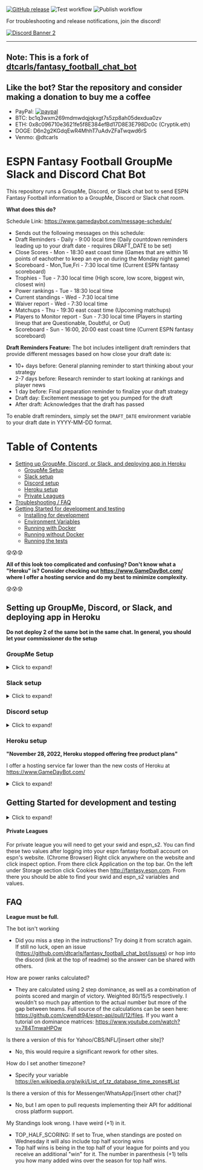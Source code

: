 [![GitHub release](https://img.shields.io/github/v/release/dtcarls/fantasy_football_chat_bot)](https://github.com/dtcarls/fantasy_football_chat_bot/releases/latest/)
![Test workflow](https://github.com/dtcarls/fantasy_football_chat_bot/actions/workflows/ci.yaml/badge.svg)
![Publish workflow](https://github.com/dtcarls/fantasy_football_chat_bot/actions/workflows/publish_image.yaml/badge.svg)

For troubleshooting and release notifications, join the discord!

[![Discord Banner 2](https://discordapp.com/api/guilds/878995504225218620/widget.png?style=banner2)](https://discord.gg/VFXSkcgjxh)

---
**Note: This is a fork of [dtcarls/fantasy_football_chat_bot](https://github.com/dtcarls/fantasy_football_chat_bot)**
---

Like the bot? Star the repository and consider making a donation to buy me a coffee
------
* PayPal:
[![paypal](https://www.paypalobjects.com/en_US/i/btn/btn_donateCC_LG.gif)](https://www.paypal.com/cgi-bin/webscr?cmd=_donations&business=ZDLFECJVGG6RG&currency_code=USD&source=url)
* BTC: bc1q3wxm269mdmwdqjqkxgt7s5zp8ah05dexdua0zv
* ETH: 0x8c096710e3621fe5f8E384efBd17D8E3E798Dc0c (Cryptik.eth)
* DOGE: D6n2g2KGdqEwR4MhhT7uAdvZFaTwqwd6rS
* Venmo: @dtcarls

# ESPN Fantasy Football GroupMe Slack and Discord Chat Bot

This repository runs a GroupMe, Discord, or Slack chat bot to send ESPN Fantasy Football information to a GroupMe, Discord or Slack chat room.

**What does this do?**

Schedule Link: https://www.gamedaybot.com/message-schedule/
- Sends out the following messages on this schedule:
- Draft Reminders - Daily - 9:00 local time (Daily countdown reminders leading up to your draft date - requires DRAFT_DATE to be set)
- Close Scores - Mon - 18:30 east coast time (Games that are within 16 points of eachother to keep an eye on during the Monday night game)
- Scoreboard - Mon,Tue,Fri - 7:30 local time (Current ESPN fantasy scoreboard)
- Trophies - Tue - 7:30 local time (High score, low score, biggest win, closest win)
- Power rankings - Tue - 18:30 local time
- Current standings - Wed - 7:30 local time
- Waiver report - Wed - 7:30 local time
- Matchups - Thu - 19:30 east coast time (Upcoming matchups)
- Players to Monitor report - Sun - 7:30 local time (Players in starting lineup that are Questionable, Doubtful, or Out)
- Scoreboard - Sun - 16:00, 20:00 east coast time (Current ESPN fantasy scoreboard)

**Draft Reminders Feature:**
The bot includes intelligent draft reminders that provide different messages based on how close your draft date is:
- 10+ days before: General planning reminder to start thinking about your strategy
- 2-7 days before: Research reminder to start looking at rankings and player news
- 1 day before: Final preparation reminder to finalize your draft strategy
- Draft day: Excitement message to get you pumped for the draft
- After draft: Acknowledges that the draft has passed

To enable draft reminders, simply set the `DRAFT_DATE` environment variable to your draft date in YYYY-MM-DD format.

Table of Contents
=================

  * [Setting up GroupMe, Discord, or Slack, and deploying app in Heroku](#setting-up-groupme-discord-or-slack-and-deploying-app-in-heroku)
     * [GroupMe Setup](#groupme-setup)
     * [Slack setup](#slack-setup)
     * [Discord setup](#discord-setup)
     * [Heroku setup](#heroku-setup)
     * [Private Leagues](#private-leagues)
  * [Troubleshooting / FAQ](#troubleshooting--faq)
  * [Getting Started for development and testing](#getting-started-for-development-and-testing)
     * [Installing for development](#installing-for-development)
     * [Environment Variables](#environment-variables)
     * [Running with Docker](#running-with-docker)
     * [Running without Docker](#running-without-docker)
     * [Running the tests](#running-the-tests)

:cold_sweat::cold_sweat::cold_sweat:

**All of this look too complicated and confusing? Don't know what a "Heroku" is? Consider checking out https://www.GameDayBot.com/ where I offer a hosting service and do my best to minimize complexity.**

:cold_sweat::cold_sweat::cold_sweat:
## Setting up GroupMe, Discord, or Slack, and deploying app in Heroku

**Do not deploy 2 of the same bot in the same chat. In general, you should let your commissioner do the setup**

### GroupMe Setup
<details>
  <summary>Click to expand!</summary>

Go to www.groupme.com and sign up or login

If you don't have one for your league already, create a new "Group Chat"

![](https://i.imgur.com/32ioDoZ.png)

Next we will setup the bot for GroupMe

Go to https://dev.groupme.com/session/new and login

Click "Create Bot"

![](https://i.imgur.com/TI1bpwE.png)

Create your bot. GroupMe does a good job explaining what each thing is.

![](https://i.imgur.com/DQUcuuI.png)

After you have created your bot you will see something similar to this. Click "Edit"

![](https://i.imgur.com/Z9vwKKt.png)

This page is important as you will need the "Bot ID" on this page.You can also send a test message with the text box to be sure it is connected to your chat room.
Side note: If you use the bot id depicted in the page you will spam an empty chat room so not worth the effort

![](https://i.imgur.com/k65EZFJ.png)
</details>

### Slack setup
<details>
  <summary>Click to expand!</summary>

Go to https://slack.com/signin and sign in to the workspace the bot will be in

If you don't have one for your league already, create a new League Channel

Next we will setup the bot for Slack

Go to https://api.slack.com/apps/new

Name the app, and choose the intended workspace from the dropdown.

Select the Incoming Webhooks section on the side.

![](https://i.imgur.com/ziRQCVP.png)

Change the toggle from Off to On.

Select Add New Webhook to Workspace

![](https://i.imgur.com/tJRRrfz.png)

In the Post to dropdown, select the channel you want to send messages to, then
select Authorize.

This page is important as you will need the "Webhook URL" on this page.

![](https://i.imgur.com/mmzhDS0.png)
</details>

### Discord setup
 <details>
  <summary>Click to expand!</summary>

Log into or create a discord account

Go to or create a discord server to receive messages in

Open the server settings

![](https://i.imgur.com/bDk2ttJ.png)

Go to Webhooks

![](https://i.imgur.com/mfFHGbT.png)

Create a webhook, give it a name and pick which channel to receive messages in

![](https://i.imgur.com/NAJLv6D.png)

Save the "Webhook URL" on this page

![](https://i.imgur.com/U4MKZSY.png)
</details>

### Heroku setup
**"November 28, 2022, Heroku stopped offering free product plans"**

I offer a hosting service far lower than the new costs of Heroku at https://www.GameDayBot.com/
<details>
  <summary>Click to expand!</summary>
Heroku is what you can use to host the chat bot.

Go to https://id.heroku.com/login and sign up or login


:warning::warning::warning::warning::warning::warning::warning::warning::warning::warning::warning::warning::warning::warning::warning::warning::warning::warning::warning::warning::warning::warning::warning::warning::warning::warning::warning::warning::warning:

:rotating_light:**Click this purple button to automatically deploy the code:**:rotating_light:

[![Deploy](https://www.herokucdn.com/deploy/button.svg)](https://heroku.com/deploy)

:warning::warning::warning::warning::warning::warning::warning::warning::warning::warning::warning::warning::warning::warning::warning::warning::warning::warning::warning::warning::warning::warning::warning::warning::warning::warning::warning::warning::warning:

Go to your dashboard (https://dashboard.heroku.com/apps)
Now you will need to setup your environment variables so that it works for your league. Click Settings at your dashboard. Then click "Reveal Config Vars" button and you will see something like this.

![](https://i.imgur.com/7a1V6v8.png)

Now we will need to edit these variables (click the pencil to the right of the variable to modify)
Note: App will restart when you change any variable so your chat room may be semi-spammed with the init message of "Hi" you can change the INIT_MSG variable to be blank to have no init message. It should also be noted that Heroku seems to restart the app about once a day

See [Environment Variables Section](#environment-variables) for documentation

After you have setup your variables you will need to turn it on. Navigate to the "Resources" tab of your Heroku app Dashboard.
You should see something like below. Click the pencil on the right and toggle the buton so it is blue like depicted and click "Confirm."
![](https://i.imgur.com/J6bpV2I.png)

You're done! You now have a fully featured GroupMe/Slack/Discord chat bot for ESPN leagues! If you have an INIT_MSG you will see it exclaimed in your GroupMe, Discord, or Slack chat room.

Unfortunately to do auto deploys of the latest version you need admin access to the repository on git. You can check for updates on the github page (https://github.com/dtcarls/fantasy_football_chat_bot/commits/master) and click the deploy button again; however, this will deploy a new instance and the variables will need to be edited again.
</details>

## Getting Started for development and testing

<details>
  <summary>Click to expand!</summary>

These instructions will get you a copy of the project up and running
on your local machine for development and testing purposes.

### Installing for development
With Docker:
```bash
git clone https://github.com/dtcarls/fantasy_football_chat_bot

cd fantasy_football_chat_bot

docker build -t fantasy_football_chat_bot .
```

Without Docker:

```bash
git clone https://github.com/dtcarls/fantasy_football_chat_bot

cd fantasy_football_chat_bot

pip install -r requirements.txt
# or
#python3 setup.py install
```

### Environment Variables
|Var|Type|Required|Default|Description|
|---|----|--------|-------|-----------|
|BOT_ID|String|For GroupMe|None|This is your Bot ID from the GroupMe developers page|
|SLACK_WEBHOOK_URL|String|For Slack|None|This is your Webhook URL from the Slack App page|
|DISCORD_WEBHOOK_URL|String|For Discord|None|This is your Webhook URL from the Discord Settings page|
|LEAGUE_ID|String|Yes|None|This is your ESPN league id|
|START_DATE|Date|Yes|Start of current season (YYYY-MM-DD)|This is when the bot will start paying attention and sending messages to your chat.|
|END_DATE|Date|Yes|End of current season (YYYY-MM-DD)|This is when the bot will stop paying attention and stop sending messages to your chat.|
|LEAGUE_YEAR|String|Yes|Currernt Year (YYYY)|ESPN League year to look at|
|TIMEZONE|String|Yes|America/New_York|The timezone that the messages will look to send in.|
|DRAFT_DATE|Date|No|None|Your league's draft date (YYYY-MM-DD). When set, enables daily draft reminder messages at 9:00 AM in your timezone.|
|INIT_MSG|String|No|None|The message that the bot will say when it is started.|
|TOP_HALF_SCORING|Bool|No|False|If set to True, when standings are posted on Wednesday it will also include being in the top half of your league for points and you receive an additional "win" for it.|
|RANDOM_PHRASE|Bool|No|False|If set to True, when matchups are posted on Tuesday it will also include a random phrase|
|MONITOR_REPORT|Bool|No|False|If set to True, will provide a report of players in starting lineup that are Questionable, Doubtful, Out, or projected for less than 4 points|
|WAIVER_REPORT|Bool|No|False|If set to True, will provide a waiver report of add/drops. :warning: ESPN_S2 and SWID are required for this to work :warning:|
|DAILY_WAIVER|Bool|No|False|If set to True, will provide a waiver report of add/drops daily. :warning: ESPN_S2 and SWID are required for this to work :warning:|
|ESPN_S2|String|For Private leagues|None|Used for private leagues. See [Private Leagues Section](#private-leagues) for documentation|
|SWID|String|For Private leagues|None|Used for private leagues. (Can be defined with or without {}) See [Private Leagues Section](#private-leagues) for documentation|

### Running with Docker

Use BOT_ID if using Groupme, DISCORD_WEBHOOK_URL if using Discord, and SLACK_WEBHOOK_URL if using Slack (or multiple to get messages in multiple places)

```bash
>>> export BOT_ID=[enter your GroupMe Bot ID]
>>> export WEBHOOK_URL=[enter your Webhook URL]
>>> export LEAGUE_ID=[enter ESPN league ID]
>>> export LEAGUE_YEAR=[enter league year]
>>> cd fantasy_football_chat_bot
>>> docker run --rm=True \
-e BOT_ID=$BOT_ID \
-e LEAGUE_ID=$LEAGUE_ID \
-e LEAGUE_YEAR=$LEAGUE_YEAR \
fantasy_football_chat_bot
```

### Running without Docker

Use BOT_ID if using Groupme, DISCORD_WEBHOOK_URL if using Discord, and SLACK_WEBHOOK_URL if using Slack (or multiple to get messages in multiple places)

```bash
>>> export BOT_ID=[enter your GroupMe Bot ID]
>>> export WEBHOOK_URL=[enter your Webhook URL]
>>> export LEAGUE_ID=[enter ESPN league ID]
>>> export LEAGUE_YEAR=[enter league year]
>>> python3 gamedaybot/espn/espn_bot.py
```

### Running the tests

Automated tests for this package are included in the `tests` directory. After installation,
you can run these tests by changing the directory to the `gamedaybot` directory and running the following:

```python3
pip install -r requirements-test.txt
pytest
```
</details>

#### Private Leagues

For private league you will need to get your swid and espn_s2.
You can find these two values after logging into your espn fantasy football account on espn's website.
(Chrome Browser)
Right click anywhere on the website and click inspect option.
From there click Application on the top bar.
On the left under Storage section click Cookies then http://fantasy.espn.com.
From there you should be able to find your swid and espn_s2 variables and values.
## FAQ

**League must be full.**

The bot isn't working

* Did you miss a step in the instructions? Try doing it from scratch again. If still no luck, open an issue (https://github.com/dtcarls/fantasy_football_chat_bot/issues) or hop into the discord (link at the top of readme) so the answer can be shared with others.

How are power ranks calculated?

* They are calculated using 2 step dominance, as well as a combination of points scored and margin of victory. Weighted 80/15/5 respectively. I wouldn't so much pay attention to the actual number but more of the gap between teams. Full source of the calculations can be seen here: https://github.com/cwendt94/espn-api/pull/12/files. If you want a tutorial on dominance matrices: https://www.youtube.com/watch?v=784TmwaHPOw

Is there a version of this for Yahoo/CBS/NFL/[insert other site]?

* No, this would require a significant rework for other sites.

How do I set another timezone?

* Specify your variable https://en.wikipedia.org/wiki/List_of_tz_database_time_zones#List

Is there a version of this for Messenger/WhatsApp/[insert other chat]?

* No, but I am open to pull requests implementing their API for additional cross platform support.

My Standings look wrong. I have weird (+1) in it.

* TOP_HALF_SCORING: If set to True, when standings are posted on Wednesday it will also include top half scoring wins
* Top half wins is being in the top half of your league for points and you receive an additional "win" for it. The number in parenthesis (+1) tells you how many added wins over the season for top half wins.
</details>
